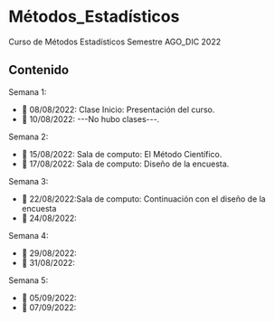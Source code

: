 # Métodos_Estadísticos
Curso de Métodos Estadísticos Semestre AGO_DIC 2022

## Contenido
Semana 1:

+ :dart: 08/08/2022: Clase Inicio: Presentación del curso.
+ :dart: 10/08/2022: ---No hubo clases---.

Semana 2:

+ :dart: 15/08/2022: Sala de computo: El Método Científico.
+ :dart: 17/08/2022: Sala de computo: Diseño de la encuesta.

Semana 3:

+ :dart: 22/08/2022:Sala de computo: Continuación con el diseño de la encuesta 
+ :dart: 24/08/2022: 

Semana 4:

+ :dart: 29/08/2022: 
+ :dart: 31/08/2022:

Semana 5:

+ :dart: 05/09/2022:
+ :dart: 07/09/2022: 